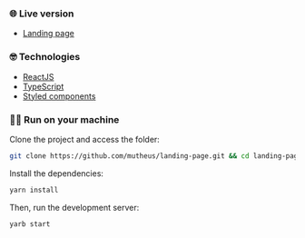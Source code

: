 ### 🌐 Live version

- [Landing page](https://landing-page-matheus.netlify.app/)

### 🤓 Technologies

- [ReactJS](https://reactjs.org/)
- [TypeScript](https://www.typescriptlang.org/)
- [Styled components](https://styled-components.com)
  
### 🏃‍♂️ Run on your machine

Clone the project and access the folder:

```bash
git clone https://github.com/mutheus/landing-page.git && cd landing-page
```

Install the dependencies:
```bash
yarn install
```

Then, run the development server:

```bash
yarb start
```

